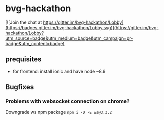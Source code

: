 # bvg-hackathon

[![Join the chat at https://gitter.im/bvg-hackathon/Lobby](https://badges.gitter.im/bvg-hackathon/Lobby.svg)](https://gitter.im/bvg-hackathon/Lobby?utm_source=badge&utm_medium=badge&utm_campaign=pr-badge&utm_content=badge)

## prequisites
* for frontend: install ionic and have node ~8.9


## Bugfixes

### Problems with websocket connection on chrome? 
Downgrade ws npm package
```npm i -D -E ws@3.3.2```
